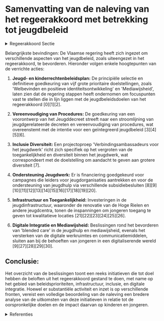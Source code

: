 # Samenvatting van de naleving van het regeerakkoord met betrekking tot jeugdbeleid

<details>
        <summary>Regeerakkoord Sectie </summary>
        <p>5.3 Jeugd 1 Kinderen en jongeren verdienen alle kansen en ruimte om te spelen en zichzelf te ontplooien. Vlaanderen zet in op een kind-vriendelijke samenleving, waar de rechten van het kind centraal staan en waar kinderen voluit deel zijn van onze maatschappij. 2 We zorgen dat de stem van kinderen en jongeren wordt gehoord. Kinderen en jongeren kunnen via adviesorganen invloed uitoefenen op het beleid. Op Vlaams niveau is dat de Vlaamse jeugdraad die via de Ambrassade ondersteund wordt. De Vlaamse jeugdraad streeft in haar samenstelling actief naar een representativiteit van de brede doorsnede van de Vlaamse jeugd. De Vlaamse jeugdraad verspreidt daartoe onder meer haar oproep tot kandidaatstelling en de informatie om te stemmen voor een nieuwe jeugdraad ruimer bij de Vlaamse jeugd. De Vlaamse regering treedt in overleg met de Vlaamse Jeugdraad om dit te realiseren. 3 Jeugdwerk is meer dan vrijetijdsbesteding voor kinderen en jongeren. We willen een versterking van het jeugdwerk. Er is een uitbreiding van de capaciteit nodig. We willen hierbij aandacht geven aan de grotere diversiteit (kinderen en jongeren met een beperking, met een lage opleiding, in armoede, met etnisch culturele achtergrond en LGBTQ+-jongeren) bij de huidige generatie kinderen. Alle kinderen en jongeren moeten kunnen deelnemen aan een jeugdbeweging of vrijetijdsactiviteiten in het jeugdwerk. Hiertoe rollen we samen met de jeugdsector concrete beleidsmaatregelen uit. We willen hierbij waakzaam blijven om het jeugdwerk niet te instrumentaliseren voor de realisatie van maatschappelijke doelstellingen. 4 We zetten verder in op een geïntegreerd jeugdbeleid. We maken werk van een beleid voor kinderen en jongeren over de verschillende beleidsdomeinen heen en we kijken erop toe dat andere sectoren voldoende aandacht hebben voor de belangen van kinderen en jongeren. 5 Waar het Vlaamse Jeugd- en Kinder-rechtenbeleidsplan vroeger nog een hele lijst van kleine en grote maatregelen betrof zullen we nu focussen op 5 prioriteiten die in samenspraak met de jeugdsector worden opgesteld. De Minister van Jeugd houdt de coördinatie in handen voor alles wat met jeugd te maken heeft over de beleidsdo-meinen heen. 6 We erkennen het belang van het lokaal jeugdbeleid en de rol van de lokale jeugd-raad. We behouden en versterken het label ‘kindvriendelijke steden en gemeenten’, wat de lokale focus voor kinderen en jongeren moet vergroten. Gemeenten die dit label willen behalen, moeten aantonen dat ze het verdienen door inspanningen te leveren voor hun jongste burgers over verschillende beleidsdomeinen heen. 7 Op vlak van jeugdinformatie bena-drukken we het belang van kwaliteitsvolle informatie naar kinderen en jongeren. We blijven inzetten op de kennis en expertise aanwezig in de jeugdsector en moedigen de inzet ervan in andere sectoren aan. We blijven investeren in de verdere ontwikke-ling van het informatie- en communicatie-platform WAT WAT. 8 We erkennen het belang van ons jeugd-werk voor ons Vlaams sociaal weefsel. Vlaanderen wordt wereldwijd geroemd om hun specifieke jeugdwerking die vanuit de samenleving is gegroeid. Het sociaal engage-ment die de jongeren hier opnemen en de vrienden die ze hier maken, zijn vaak blijvend voor de rest van hun leven. Vele jongeren willen wel lid zijn van een jeugdorganisatie. Maar de stap om engagement op te nemen is groot. De hogere verwachtingen maken de drempel om ‘leider te worden’ van een groep groter. Als leider ontwikkel je echter vaardig-heden en competenties die ook later in een werkomgeving van pas komen. Jeugdorganisaties zorgen, net zoals sport-clubs en andere verengingen, voor een betere sociale inclusie in onze samenleving. Heel wat jeugdbewegingen kunnen de toestroom van nieuwe leden niet aan met de huidige infrastructuur en leiding. We ondersteunen daarom jeugdorganisaties bij het opzetten van campagnes om leiders aan te trekken. We willen hier de nodige aandacht aan besteden en verdere ondersteuning bieden. De Vlaamse regering neemt daarbij ook het initiatief om de procedure voor kader-vorming te vereenvoudigen zonder daarbij aan de kwaliteit van die vorming te raken. 9 Voor jongeren is de digitale wereld, gaming en sociale media heel belangrijk in hun dagelijks leven. In samenspraak met de Vlaamse Jeugdraad en de gamessector bekijken we hoe we jongeren nog meer mediawijs kunnen maken. 10 Jeugdhuizen en jeugdlokalen vormen een belangrijk onderdeel van de leefwereld van jongeren. Vlaanderen ondersteunt de verschillende werkingen hieromtrent verder, o.a. via het decreet bovenlokaal jeugdwerk, jeugdhuizen en jeugdwerk voor bijzondere doelgroepen. We voorzien ook een evaluatie van de eerste uitrol van dit nieuwe decreet. 11 Met het sportinfrastructuurplan van vorige legislatuur als voorbeeld plannen we een structurele aanpak voor bovenlokale jeugdinfrastructuur en bouwen een lange-termijnvisie uit. 12 We ondersteunen de multifunctionali-teit van gebouwen zodat ook jongeren gebruik kunnen maken van sporthallen of gemeenschapscentra. We zetten in op een vlottere toegang tot leegstaande (publieke) ruimte voor projecten en activiteiten. Centra en sites waar jongeren leren onder-nemen, bepaalde vaardigheden kunnen ontwikkelen of artistiek willen bezig zijn willen we promoten. Vanuit de Vlaamse overheid bundelen we de goede voor-beelden en stellen we die aan de lokale overheden ter beschikking. 13 Samen met de aanbieders van onderwijs en met sportactoren werken we vanuit jeugdbeleid aan de verdere uitbouw van actieve en gedeelde speelplaatsen. Daar naast willen we de speelplaatsen van scholen voor sport en spel openstellen voor het jeugdwerk en de bredere lokale gemeenschap. 14 Jeugdtoerisme is een belangrijk onder-deel van het Sociaal Toerisme in Vlaanderen. Het Masterplan draagt concreet bij aan de verdere versterking van jeugdtoerisme in Vlaanderen. We houden het aanbod bij de uitleendienst kampeermateriaal op peil. 15 We blijven inzetten op het ondersteunen van jeugdkampen door jeugdbewegingen en jeugdorganisaties. We maken een vervolg op het masterplan Bivakplaatsen en werken aan een vervolgplan waarmee we blijven streven om ieder kind de mogelijkheid te geven op kamp te gaan en om voldoende middelen te voorzien voor centra en huizen. In aansluiting op de evaluatie van het decreet jeugd- toerisme en met de verderzetting van het master-plan bivakplaatsen werken we aan naar een helder en geactualiseerd nieuw kader voor jeugdverblijven. </p>
        </details> 

Belangrijkste bevindingen:
De Vlaamse regering heeft zich ingezet om verschillende aspecten van het jeugdbeleid, zoals uiteengezet in het regeerakkoord, te bevorderen. Hieronder volgen enkele hoogtepunten van de verrichte acties:

1. **Jeugd- en kinderrechtenbeleidsplan:** De principiële selectie en definitieve goedkeuring van vijf grote prioritaire doelstellingen, zoals 'Welbevinden en positieve identiteitsontwikkeling' en 'Mediawijsheid', laten zien dat de regering stappen heeft ondernomen om focuspunten vast te stellen die in lijn liggen met de jeugdbeleidsdoelen van het regeerakkoord \[0\]\[1\]\[2\].

2. **Vereenvoudiging van Procedures:** De goedkeuring van een voorontwerp van het Jeugddecreet streeft naar een stroomlijning van jeugdgerelateerde decreten en vereenvoudiging van procedures, wat overeenstemt met de intentie voor een geïntegreerd jeugdbeleid \[3\]\[4\]\[5\]\[6\].

3. **Inclusie Diversiteit:** Een projectoproep 'Verbindingsambassadeurs voor het jeugdwerk' richt zich specifiek op het vergroten van de toegankelijkheid en diversiteit binnen het jeugdwerk, wat correspondeert met de doelstelling om aandacht te geven aan grotere diversiteit \[7\].

4. **Ondersteuning Jeugdwerk:** Er is financiering goedgekeurd voor campagnes die leiders voor jeugdorganisaties aantrekken en voor de ondersteuning van jeugdhulp via verschillende subsidiebesluiten \[8\]\[9\]\[10\]\[11\]\[12\]\[13\]\[14\]\[15\]\[16\]\[17\]\[18\]\[19\]\[20\].

5. **Infrastructuur en Toegankelijkheid:** Investeringen in de jeugdinfrastructuur, waaronder de renovatie van de Hoge Rielen en andere jeugdcentra, tonen de inspanningen om jongeren toegang te geven tot kwalitatieve locaties \[21\]\[22\]\[23\]\[24\]\[25\]\[26\].

6. **Digitale Integratie en Mediawijsheid:** Beslissingen rond het bevorderen van 'blended care' in de jeugdhulp en mediawijsheid, evenals het versterken van de digitale werkruimtes en communicatiemiddelen, sluiten aan bij de behoeften van jongeren in een digitaliserende wereld \[9\]\[27\]\[28\]\[29\]\[30\].

## Conclusie:
Het overzicht van de beslissingen toont een reeks initiatieven die tot doel hebben de beloften uit het regeerakkoord gestand te doen, met name op het gebied van beleidsprioriteiten, infrastructuur, inclusie, en digitale integratie. Hoewel er substantiële activiteit en inzet is op verschillende fronten, vereist een volledige beoordeling van de naleving een bredere analyse van de uitkomsten van deze initiatieven in relatie tot de oorspronkelijke doelen en de impact daarvan op kinderen en jongeren.

<details>
        <summary> Referenties</summary>
        **[\[0\]](http://themis.vlaanderen.be/id/resource/6d894710-492a-11ec-94bb-99a9d1e168fe)** : **(2020-03-13)** Vlaams jeugd- en kinderrechtenbeleidsplan: vijf prioritaire doelstellingen Selectie van maximaal vijf prioritaire doelstellingen voor het Vlaams jeugd- en kinderrechtenbeleidsplan  Na formeel advies v... 

**[\[1\]](http://themis.vlaanderen.be/id/resource/d0e42730-492a-11ec-94bb-99a9d1e168fe)** : **(2020-02-07)** Vlaams jeugd- en kinderrechtenbeleidsplan: vijf prioritaire doelstellingen Selectie van maximaal vijf prioritaire doelstellingen voor het Vlaams jeugd- en kinderrechtenbeleidsplan  De Vlaamse Regering... 

**[\[2\]](http://themis.vlaanderen.be/id/resource/636972d0-4927-11ec-94bb-99a9d1e168fe)** : **(2020-09-25)** Vlaams jeugd- en kinderrechtenbeleidsplan (JKP) Ontwerp van Vlaams jeugd- en kinderrechtenbeleidsplan 2020-2024  De Vlaamse Regering keurt het Jeugd- en kinderrechtenbeleidsplan 2020-2024 goed. Het Vl... 

**[\[3\]](http://themis.vlaanderen.be/id/nieuwsbericht/64241D548A5434FEB565716E)** : **(2023-03-31)** Voorontwerp van decreet over het jeugd- en kinderrechtenbeleid en de ondersteuning van het jeugdwerk Voorontwerp van decreet over het jeugd- en kinderrechtenbeleid en de ondersteuning van het jeugdwer... 

**[\[4\]](http://themis.vlaanderen.be/id/nieuwsbericht/63CFCBB917E4B551F4BD0FF0)** : **(2023-01-27)** Voorontwerp van decreet over het jeugd- en kinderrechtenbeleid en de ondersteuning van het jeugdwerk Voorontwerp van decreet over het jeugd- en kinderrechtenbeleid en de ondersteuning van het jeugdwer... 

**[\[5\]](http://themis.vlaanderen.be/id/nieuwsbericht/649AB55B2D77B42474D4E85B)** : **(2023-06-30)** Ontwerpdecreet over het jeugd- en kinderrechtenbeleid en de ondersteuning van het jeugdwerk Ontwerpdecreet over het jeugd- en kinderrechtenbeleid en de ondersteuning van het jeugdwerk  De coördinatie ... 

**[\[6\]](http://themis.vlaanderen.be/id/nieuwsbericht/655F057EE2E2C9E5814BD1FF)** : **(2023-11-23)** Bekrachtiging en afkondiging decreet over het jeugd- en kinderrechtenbeleid en de ondersteuning van het jeugdwerk Bekrachtiging en afkondiging van het decreet over het jeugd- en kinderrechtenbeleid en... 

**[\[7\]](http://themis.vlaanderen.be/id/resource/01110e90-4927-11ec-94bb-99a9d1e168fe)** : **(2020-10-23)** Projectoproep ‘Verbindingsambassadeurs voor het jeugdwerk’   De Vlaamse Regering keurt de projectoproep 'Verbindingsambassadeurs voor het jeugdwerk' goed. De projectoproep heeft als hoofddoel om kinde... 

**[\[8\]](http://themis.vlaanderen.be/id/nieuwsbericht/64AD14DD0592342F299DB84D)** : **(2023-07-14)** Uitvoeringsbesluit decreet over het jeugd- en kinderrechtenbeleid en de ondersteuning van het jeugdwerk Voorontwerp van besluit van de Vlaamse Regering tot uitvoering van het Jeugddecreet van …  De Vl... 

**[\[9\]](http://themis.vlaanderen.be/id/nieuwsbrief-info/60C9E160364ED90008000417)** : **(2021-06-18)** Plan Vlaamse Veerkracht: Blended care jeugdhulp Blended care jeugdhulp  In het kader van het relanceplan Vlaamse Veerkracht keurt de Vlaamse Regering het plan van aanpak  goed om blended care en digit... 

**[\[10\]](http://themis.vlaanderen.be/id/nieuwsbericht/652657317FDB1A5D078286CA)** : **(2023-10-13)** Wijziging decreet rechtspositie minderjarige in de integrale jeugdhulp Voorontwerp van decreet tot wijziging van het decreet van 7 mei 2004 betreffende de rechtspositie van de minderjarige in de integ... 

**[\[11\]](http://themis.vlaanderen.be/id/nieuwsbericht/654B46419DAB6626D11E622F)** : **(2023-11-10)** Crisis- en investeringsplan jeugdhulpverlening: subsidies samenwerkingsverbanden ‘1Gezin, 1Plan’ Ontwerpbesluit van de Vlaamse Regering tot toekenning van projectmiddelen aan de samenwerkingsverbanden... 

**[\[12\]](http://themis.vlaanderen.be/id/resource/2aa7fd00-4926-11ec-94bb-99a9d1e168fe)** : **(2020-12-11)** Jeugdhulp: verhoging subsidie residentiële module GES+, efficiëntiewinsten subsidies en uitvoering VIA5 Voorontwerp van besluit van de Vlaamse Regering tot wijziging van het besluit van de Vlaamse reg... 

**[\[13\]](http://themis.vlaanderen.be/id/resource/2a5fc5e0-4925-11ec-94bb-99a9d1e168fe)** : **(2021-02-05)** Jeugdhulp: verhoging subsidie residentiële module GES+, efficiëntiewinsten subsidies en uitvoering VIA5-akkoord Ontwerpbesluit van de Vlaamse Regering tot wijziging van het besluit van de Vlaamse rege... 

**[\[14\]](http://themis.vlaanderen.be/id/resource/a9591d10-4925-11ec-94bb-99a9d1e168fe)** : **(2020-12-18)** Maatregelen cultuur- en jeugdinfrastructuur en operationalisering Departement Cultuur, Jeugd en Media: wijzigingsbesluit Voorontwerp van besluit van de Vlaamse Regering houdende wijziging van diverse ... 

**[\[15\]](http://themis.vlaanderen.be/id/nieuwsbrief-info/60E47465364ED900080008B9)** : **(2021-07-09)** COVID-19: toekenning bijkomende steun jeugdorganisaties Voorontwerp van besluit van de Vlaamse Regering tot bepaling van de regels voor de toekenning van bijkomende steun aan jeugdorganisaties door he... 

**[\[16\]](http://themis.vlaanderen.be/id/nieuwsbericht/643FA68DCA1CB15B58CF46E3)** : **(2023-04-21)** Subsidie versterking jeugdhulpaanbod Oekraïense vluchtelingengezinnen Ontwerpbesluit van de Vlaamse Regering tot toekenning van een subsidie aan diverse organisaties voor de uitvoering van de maat-reg... 

**[\[17\]](http://themis.vlaanderen.be/id/nieuwsbrief-info/61FAA2E4D5F0FAFA87AFA9A0)** : **(2022-02-04)** Plan Vlaamse Veerkracht: dossiernummer 113 Bandbreedte - Blended care jeugdhulp  ​In het kader van het relanceproject 113 keurt de Vlaamse Regering  fase 2 goed van de uitrol van blended care jeugdhul... 

**[\[18\]](http://themis.vlaanderen.be/id/nieuwsbrief-info/60925B23364ED90008000006)** : **(2021-05-07)** Subsidie kleine wooneenheden Ontwerpbesluit van de Vlaamse Regering tot toekenning van subsidies van de Vlaamse Gemeenschap voor het jaar 2021 aan verschillende organisaties voor de inrichting van kle... 

**[\[19\]](http://themis.vlaanderen.be/id/nieuwsbericht/654B389D9DAB6626D11E61D8)** : **(2023-11-10)** Crisis- en investeringsplan jeugdhulp: subsidie versterken crisisnetwerk Brussel A. Ontwerpbesluit van de Vlaamse Regering tot toekenning van een subsidie van de Vlaamse gemeenschap aan de Vlaamse Gem... 

**[\[20\]](http://themis.vlaanderen.be/id/nieuwsbrief-info/6140997E364ED900080001D4)** : **(2021-09-17)** Plan Vlaamse Veerkracht: Toekenning extra ICT-middelen en verhoging aantal uur kinderverzorging Toekenning extra ICT-middelen en verhoging aantal uur kinderverzorging Voorontwerp van besluit van de Vl... 

**[\[21\]](http://themis.vlaanderen.be/id/nieuwsbrief-info/60D2E269364ED9000800031D)** : **(2021-06-25)** Plan Vlaamse Veerkracht: 30 miljoen euro voor Jeugdinfrastructuur Jeugdinfrastructuur Ontwerpbesluit van de Vlaamse Regering betreffende de toekenning van een investeringssubsidie aan ADJ vzw voor de ... 

**[\[22\]](http://themis.vlaanderen.be/id/nieuwsbericht/646DE3428E8235823F6B8346)** : **(2023-05-26)** Regeling toekenning investeringssubsidies strategische cultuur- en jeugdinfrastructuur Voorontwerp van besluit van de Vlaamse Regering over de regeling voor de toekenning van investeringssubsidies voo... 

**[\[23\]](http://themis.vlaanderen.be/id/nieuwsbrief-info/60B769E9364ED90008000646)** : **(2021-06-04)** Plan Vlaamse Veerkracht: Financiering projecten die inzetten op een doorgaande lijn tussen kinderopvang van baby’s en peuters, kleuteronderwijs en kleuteropvang Doorgaande Lijn Voorontwerp van besluit... 

**[\[24\]](http://themis.vlaanderen.be/id/nieuwsbericht/6581A904E2E2C9E5814C230F)** : **(2023-12-22)** Kinderopvang: kindratio en voorrangsregels Voorontwerp van besluit van de Vlaamse Regering tot wijziging van het Vergunningsbesluit van 22 november 2013 en het Subsidiebesluit van 22 november 2013 in ... 

**[\[25\]](http://themis.vlaanderen.be/id/nieuwsbrief-info/61B89143364ED90009001584)** : **(2021-12-17)** Decreet subsidies sector jeugdtoerisme Ontwerpdecreet tot vaststelling van de regels voor de subsidiëring van jeugdverblijven, hostels, ondersteuningsstructuren en de vzw Algemene Dienst voor Jeugdtoe... 

**[\[26\]](http://themis.vlaanderen.be/id/nieuwsbrief-info/6231A5DE6BB7B593CFC189D2)** : **(2022-03-18)** Regels subsidiëring jeugdverblijven, hostels, ondersteuningsstructuren en de vzw Algemene Dienst voor Jeugdtoerisme Voorontwerp van besluit van de Vlaamse Regering tot uitvoering van het decreet van 1... 

**[\[27\]](http://themis.vlaanderen.be/id/nieuwsbericht/65533B6F8265E66451D4C870)** : **(2023-11-17)** Organisatie geïntegreerd gezins- en jeugdhulpbeleid: voorontwerp van decreet Voorontwerp van decreet over de organisatie van een geïntegreerd gezins- en jeugdhulpbeleid  De Vlaamse Regering hecht haar... 

**[\[28\]](http://themis.vlaanderen.be/id/resource/57c8ce20-4928-11ec-94bb-99a9d1e168fe)** : **(2020-07-10)** COVID-19: steun jeugdverblijven Ontwerpbesluit van de Vlaamse Regering tot toekenning van steun aan jeugdverblijven tot beperking van de negatieve economische impact die voortvloeit uit de dringende m... 

**[\[29\]](http://themis.vlaanderen.be/id/resource/f4a4ca90-4929-11ec-94bb-99a9d1e168fe)** : **(2020-04-10)** Sociaal ondernemerschap in de sector kinderopvang: afschaffen verplichtingen Voorontwerp van besluit van de Vlaamse Regering tot wijziging van het Vergunningsbesluit van 22 november 2013, wat betreft ... 

**[\[30\]](http://themis.vlaanderen.be/id/resource/4eca2f10-492a-11ec-94bb-99a9d1e168fe)** : **(2020-03-20)** Sociaal ondernemerschap in de sector kinderopvang: afschaffen verplichtingen Voorontwerp van besluit van de Vlaamse Regering tot wijziging van het Vergunningsbesluit van 22 november 2013, wat betreft ... 
        </details> 

